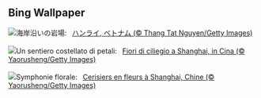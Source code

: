 ## Bing Wallpaper
![](https://www.bing.com/th?id=OHR.HangRaiVietnam_JA-JP5262793326_UHD.jpg&w=1000)海岸沿いの岩場:&nbsp;&ensp;[ハンライ, ベトナム (© Thang Tat Nguyen/Getty Images)](https://www.bing.com/th?id=OHR.HangRaiVietnam_JA-JP5262793326_UHD.jpg)
<br><br/>
![](https://www.bing.com/th?id=OHR.ShanghaiBlossoms_IT-IT7775972818_UHD.jpg&w=1000)Un sentiero costellato di petali:&nbsp;&ensp;[Fiori di ciliegio a Shanghai, in Cina (© Yaorusheng/Getty Images)](https://www.bing.com/th?id=OHR.ShanghaiBlossoms_IT-IT7775972818_UHD.jpg)
<br><br/>
![](https://www.bing.com/th?id=OHR.ShanghaiBlossoms_FR-FR9000032992_UHD.jpg&w=1000)Symphonie florale:&nbsp;&ensp;[Cerisiers en fleurs à Shanghai, Chine (© Yaorusheng/Getty Images)](https://www.bing.com/th?id=OHR.ShanghaiBlossoms_FR-FR9000032992_UHD.jpg)
<br><br/>

